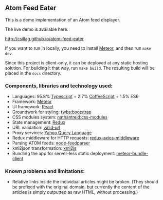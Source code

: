 
## Atom Feed Eater

This is a demo implementation of an Atom feed displayer.

The live demo is available here:

http://csillag.github.io/atom-feed-eater
    
If you want to run in locally, you need to install [Meteor](http://meteor.com/),
and then run `make dev`.

Since this project is client-only, it can be deployed at any static hosting
solution. For building it that way, run `make build`. The resulting build
will be placed in the `docs` directory.

### Components, libraries and technology used:

 - Languages: 95.8% [Typescript](https://www.typescriptlang.org/) + 2.7% [CoffeeScript](http://coffeescript.org/) + 1.5% ES6
 - Framework: [Meteor](https://www.meteor.com/)
 - UI framework: [React](https://facebook.github.io/react/)
 - Groundwork for styling: [twbs:bootstrap](https://atmospherejs.com/twbs/bootstrap)
 - CSS modules system: [nathantreid:css-modules](https://atmospherejs.com/nathantreid/css-modules)
 - State management: [Redux](http://redux.js.org/)
 - URL validation: [valid-url](https://www.npmjs.com/package/valid-url)
 - Proxy services: [Yahoo Query Language](https://developer.yahoo.com/yql/)
 - Redux middleware for HTTP requests: [redux-axios-middleware](https://github.com/svrcekmichal/redux-axios-middleware)
 - Parsing ATOM feeds: [node-feedparser](https://www.npmjs.com/package/node-feedparser)
 - xml2json transformation: [xml2js](https://www.npmjs.com/package/xml2js)
 - Bundling the app for server-less static deployment: [meteor-bundle-client](https://www.npmjs.com/package/meteor-build-client)

### Known problems and limitations:

 - Relative links inside the individual articles might be broken.
   (They should be prefixed with the original domain, but currently the
   content of the articles is simply outputted as raw HTML, without
   processing.)
